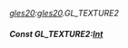 _[gles20](../../modules/gles20/gles20-module.md):[gles20](../../modules/gles20/gles20-module.md).GL\_TEXTURE2_
##### Const GL\_TEXTURE2:[Int](../../modules/wonkey/wonkey-types-int.md)
